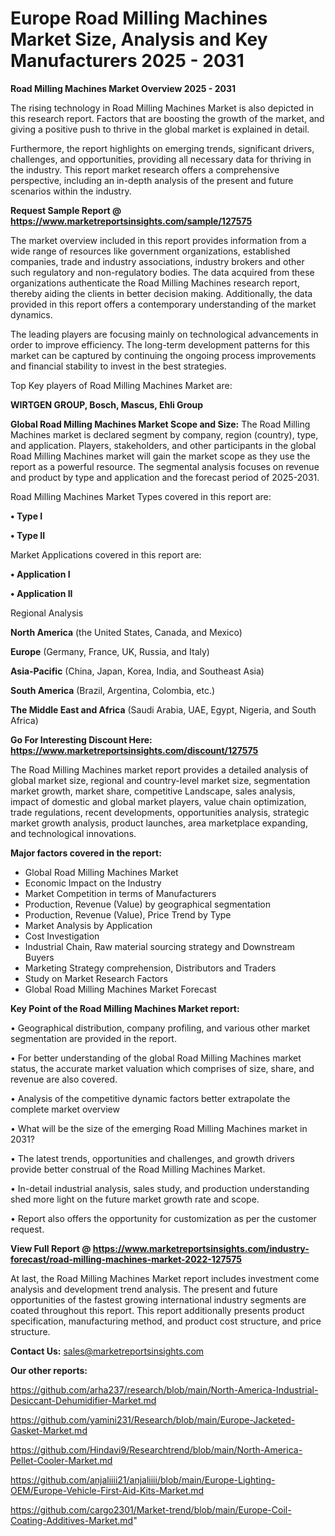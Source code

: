 # Europe Road Milling Machines Market Size, Analysis and Key Manufacturers 2025 - 2031

<Strong> Road Milling Machines Market Overview 2025 - 2031</strong>

The rising technology in Road Milling Machines Market is also depicted in this research report. Factors that are boosting the growth of the market, and giving a positive push to thrive in the global market is explained in detail.

Furthermore, the report highlights on emerging trends, significant drivers, challenges, and opportunities, providing all necessary data for thriving in the industry. This report market research offers a comprehensive perspective, including an in-depth analysis of the present and future scenarios within the industry.

<strong>Request Sample Report @ <a href=https://www.marketreportsinsights.com/sample/127575>https://www.marketreportsinsights.com/sample/127575</a></strong>

The market overview included in this report provides information from a wide range of resources like government organizations, established companies, trade and industry associations, industry brokers and other such regulatory and non-regulatory bodies. The data acquired from these organizations authenticate the Road Milling Machines research report, thereby aiding the clients in better decision making. Additionally, the data provided in this report offers a contemporary understanding of the market dynamics.

The leading players are focusing mainly on technological advancements in order to improve efficiency. The long-term development patterns for this market can be captured by continuing the ongoing process improvements and financial stability to invest in the best strategies.

Top Key players of Road Milling Machines Market are:

<strong>WIRTGEN GROUP, Bosch, Mascus, Ehli Group</strong>

<strong><b>Global Road Milling Machines Market Scope and Size:</b></strong>
The Road Milling Machines market is declared segment by company, region (country), type, and application. Players, stakeholders, and other participants in the global Road Milling Machines market will gain the market scope as they use the report as a powerful resource. The segmental analysis focuses on revenue and product by type and application and the forecast period of 2025-2031.

Road Milling Machines Market Types covered in this report are:

<strong>• Type I

• Type II</strong>

Market Applications covered in this report are:

<strong>• Application I

• Application II</strong> 

Regional Analysis

<strong>North America</strong> (the United States, Canada, and Mexico)

<strong>Europe</strong> (Germany, France, UK, Russia, and Italy)

<strong>Asia-Pacific</strong> (China, Japan, Korea, India, and Southeast Asia)

<strong>South America</strong> (Brazil, Argentina, Colombia, etc.)

<strong>The Middle East and Africa</strong> (Saudi Arabia, UAE, Egypt, Nigeria, and South Africa)

<strong>Go For Interesting Discount Here: <a href=https://www.marketreportsinsights.com/discount/127575>https://www.marketreportsinsights.com/discount/127575</a></strong>

The Road Milling Machines market report provides a detailed analysis of global market size, regional and country-level market size, segmentation market growth, market share, competitive Landscape, sales analysis, impact of domestic and global market players, value chain optimization, trade regulations, recent developments, opportunities analysis, strategic market growth analysis, product launches, area marketplace expanding, and technological innovations.

<strong><b>Major factors covered in the report:</b></strong>
<ul>
  <li>Global Road Milling Machines Market </li>
  <li>Economic Impact on the Industry</li>
  <li>Market Competition in terms of Manufacturers</li>
  <li>Production, Revenue (Value) by geographical segmentation</li>
  <li>Production, Revenue (Value), Price Trend by Type</li>
  <li>Market Analysis by Application</li>
  <li>Cost Investigation</li>
  <li>Industrial Chain, Raw material sourcing strategy and Downstream Buyers</li>
  <li>Marketing Strategy comprehension, Distributors and Traders</li>
  <li>Study on Market Research Factors</li>
  <li>Global Road Milling Machines Market Forecast</li>
</ul>

<strong><b>Key Point of the Road Milling Machines Market report:</b></strong>

• Geographical distribution, company profiling, and various other market segmentation are provided in the report.

• For better understanding of the global Road Milling Machines market status, the accurate market valuation which comprises of size, share, and revenue are also covered.

• Analysis of the competitive dynamic factors better extrapolate the complete market overview

• What will be the size of the emerging Road Milling Machines market in 2031?

• The latest trends, opportunities and challenges, and growth drivers provide better construal of the Road Milling Machines Market.

• In-detail industrial analysis, sales study, and production understanding shed more light on the future market growth rate and scope.

• Report also offers the opportunity for customization as per the customer request.

<strong><b>View Full Report @ <a href=https://www.marketreportsinsights.com/industry-forecast/road-milling-machines-market-2022-127575>https://www.marketreportsinsights.com/industry-forecast/road-milling-machines-market-2022-127575</a></b></strong>


At last, the Road Milling Machines Market report includes investment come analysis and development trend analysis. The present and future opportunities of the fastest growing international industry segments are coated throughout this report. This report additionally presents product specification, manufacturing method, and product cost structure, and price structure.

<strong>Contact Us:</strong>
sales@marketreportsinsights.com

<strong>Our other reports:</strong>

<a href=https://github.com/arha237/research/blob/main/North-America-Industrial-Desiccant-Dehumidifier-Market.md>https://github.com/arha237/research/blob/main/North-America-Industrial-Desiccant-Dehumidifier-Market.md</a>

<a href=https://github.com/yamini231/Research/blob/main/Europe-Jacketed-Gasket-Market.md>https://github.com/yamini231/Research/blob/main/Europe-Jacketed-Gasket-Market.md</a>

<a href=https://github.com/Hindavi9/Researchtrend/blob/main/North-America-Pellet-Cooler-Market.md>https://github.com/Hindavi9/Researchtrend/blob/main/North-America-Pellet-Cooler-Market.md</a>

<a href=https://github.com/anjaliiii21/anjaliiii/blob/main/Europe-Lighting-OEM/Europe-Vehicle-First-Aid-Kits-Market.md>https://github.com/anjaliiii21/anjaliiii/blob/main/Europe-Lighting-OEM/Europe-Vehicle-First-Aid-Kits-Market.md</a>

<a href=https://github.com/cargo2301/Market-trend/blob/main/Europe-Coil-Coating-Additives-Market.md>https://github.com/cargo2301/Market-trend/blob/main/Europe-Coil-Coating-Additives-Market.md</a>"
